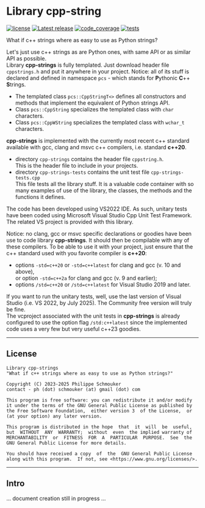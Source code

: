 # Library cpp-string
 [![license](http://img.shields.io/github/license/schmouk/cpp-strings.svg?style=plastic&labelColor=blueviolet&color=lightblue)](https://github.com/schmouk/cpprandlib/license)  [![Latest release](http://img.shields.io/github/release/schmouk/cpp-strings.svg?style=plastic&labelColor=blueviolet&color=success)](https://github.com/schmouk/cpprandlib/releases)  [![code_coverage](https://img.shields.io/badge/code_coverage-100%25-success?style=plastic&labelColor=blueviolet)]()  [![tests](https://img.shields.io/badge/tests-passing-success?style=plastic&labelColor=blueviolet)]()

What if c++ strings where as easy to use as Python strings?

Let's just use c++ strings as are Python ones, with same API or as similar API as possible.  
Library **cpp-strings** is fully templated. Just download header file `cppstrings.h` and put it anywhere in your project. Notice: all of its stuff is declared and defined in namespace `pcs` - which stands for **P**ythonic **C**++ **S**trings.

* The templated class `pcs::CppStringT<>` defines all constructors and methods that implement the equivalent of Python strings API.  
* Class `pcs::CppString` specializes the templated class with `char` characters.
* Class `pcs::CppWString` specializes the templated class with `wchar_t` characters.

**cpp-strings** is implemented with the currently most recent c++ standard available with gcc, clang and msvc c++ compilers, i.e. standard **c++20**.

* directory `cpp-strings` contains the header file `cppstring.h`.  
This is the header file to include in your projects.
* directory `cpp-strings-tests` contains the unit test file `cpp-strings-tests.cpp`  
This file tests all the library stuff. It is a valuable code container with so many examples of use of the library, the classes, the methods and the functions it defines.

The code has been developed using VS2022 IDE. As such, unitary tests have been coded using Microsoft Visual Studio Cpp Unit Test Framework. The related VS project is provided with this library.

Notice: no clang, gcc or msvc specific declarations or goodies have been use to code library **cpp-strings**. It should then be compilable with any of these compilers. To be able to use it with your project, just ensure that the c++ standard used with you favorite compiler is **c++20**: 
* options `-std=c++20` or `-std=c++latest` for clang and gcc (v. 10 and above),  
or option `-std=c++2a` for clang and gcc (v. 9 and earlier);
* options `/std=c++20` or `/std=c++latest` for Visual Studio 2019 and later.

If you want to run the unitary tests, well, use the last version of Visual Studio (i.e. VS 2022, by July 2025). The Community free version will truly be fine.  
The vcproject associated with the unit tests in **cpp-strings** is already configured to use the option flag `/std:c++latest` since the implemented code uses a very few but very useful c++23 goodies.


---
## License

    Library cpp-strings
    "What if c++ strings where as easy to use as Python strings?"

    Copyright (C) 2023-2025 Philippe Schmouker
    contact - ph (dot) schmouker (at) gmail (dot) com

    This program is free software: you can redistribute it and/or modify
    it under the terms of the GNU General Public License as published by
    the Free Software Foundation,  either version 3  of the License,  or
    (at your option) any later version.

    This program is distributed in the hope  that  it  will  be  useful,
    but  WITHOUT  ANY  WARRANTY;  without  even  the implied warranty of
    MERCHANTABILITY  or  FITNESS  FOR  A  PARTICULAR  PURPOSE.  See  the
    GNU General Public License for more details.

    You should have received a copy  of  the  GNU General Public License
    along with this program.  If not, see <https://www.gnu.org/licenses/>.


---
## Intro

... document creation still in progress ...
